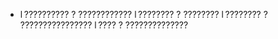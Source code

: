 - l ?????????? ? ????????????
  l ???????? ? ????????
  l ???????? ? ????????????????
  l ???? ? ??????????????